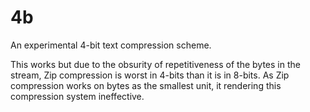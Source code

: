 # 4b
An experimental 4-bit text compression scheme.

This works but due to the obsurity of repetitiveness of the bytes in the stream, Zip compression is worst in 4-bits than it is in 8-bits. As Zip compression works on bytes as the smallest unit, it rendering this compression system ineffective.